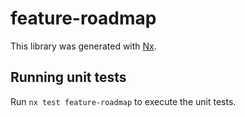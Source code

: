 # feature-roadmap

This library was generated with [Nx](https://nx.dev).

## Running unit tests

Run `nx test feature-roadmap` to execute the unit tests.
